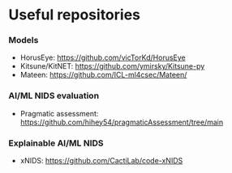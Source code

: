 # Useful repositories

### Models

- HorusEye: https://github.com/vicTorKd/HorusEye
- Kitsune/KitNET: https://github.com/ymirsky/Kitsune-py
- Mateen: https://github.com/ICL-ml4csec/Mateen/ 

### AI/ML NIDS evaluation

- Pragmatic assessment: https://github.com/hihey54/pragmaticAssessment/tree/main

### Explainable AI/ML NIDS

- xNIDS: https://github.com/CactiLab/code-xNIDS